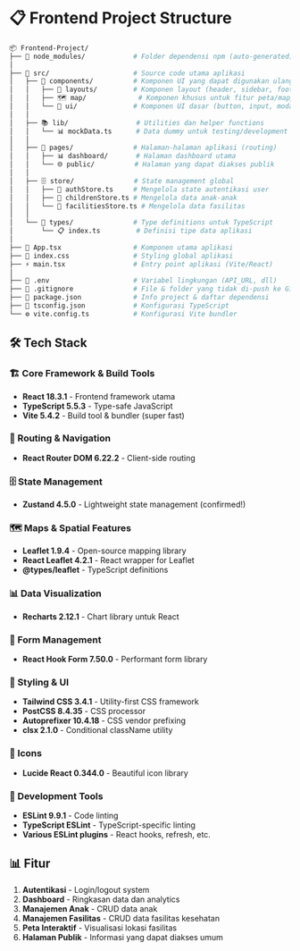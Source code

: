 # 📋 Frontend Project Structure

```bash
📦 Frontend-Project/
├── 📁 node_modules/            # Folder dependensi npm (auto-generated)
│
├── 📂 src/                     # Source code utama aplikasi
│   ├── 🧩 components/          # Komponen UI yang dapat digunakan ulang
│   │   ├── 📐 layouts/         # Komponen layout (header, sidebar, footer)
│   │   ├── 🗺️ map/             # Komponen khusus untuk fitur peta/mapping
│   │   └── 🎨 ui/              # Komponen UI dasar (button, input, modal, dll)
│   │
│   ├── 📚 lib/                 # Utilities dan helper functions
│   │   └── 📊 mockData.ts      # Data dummy untuk testing/development
│   │
│   ├── 📄 pages/               # Halaman-halaman aplikasi (routing)
│   │   ├── 📊 dashboard/       # Halaman dashboard utama
│   │   └── 🌐 public/          # Halaman yang dapat diakses publik
│   │
│   ├── 🗄️ store/               # State management global
│   │   ├── 🔐 authStore.ts     # Mengelola state autentikasi user
│   │   ├── 👶 childrenStore.ts # Mengelola data anak-anak
│   │   └── 🏥 facilitiesStore.ts # Mengelola data fasilitas
│   │
│   └── 📝 types/               # Type definitions untuk TypeScript
│       └── 📋 index.ts         # Definisi tipe data aplikasi
│
├── 🚀 App.tsx                  # Komponen utama aplikasi
├── 🎨 index.css                # Styling global aplikasi
├── ⚡ main.tsx                 # Entry point aplikasi (Vite/React)
│
├── 📄 .env                     # Variabel lingkungan (API_URL, dll)
├── 📄 .gitignore               # File & folder yang tidak di-push ke Git
├── 🔧 package.json             # Info project & daftar dependensi
├── 📜 tsconfig.json            # Konfigurasi TypeScript
└── ⚙️ vite.config.ts           # Konfigurasi Vite bundler
```

## 🛠️ Tech Stack 

### 🏗️ Core Framework & Build Tools
- **React 18.3.1** - Frontend framework utama
- **TypeScript 5.5.3** - Type-safe JavaScript
- **Vite 5.4.2** - Build tool & bundler (super fast)

### 🧭 Routing & Navigation
- **React Router DOM 6.22.2** - Client-side routing

### 🗄️ State Management
- **Zustand 4.5.0** - Lightweight state management (confirmed!)

### 🗺️ Maps & Spatial Features
- **Leaflet 1.9.4** - Open-source mapping library
- **React Leaflet 4.2.1** - React wrapper for Leaflet
- **@types/leaflet** - TypeScript definitions

### 📊 Data Visualization
- **Recharts 2.12.1** - Chart library untuk React

### 📝 Form Management
- **React Hook Form 7.50.0** - Performant form library

### 🎨 Styling & UI
- **Tailwind CSS 3.4.1** - Utility-first CSS framework
- **PostCSS 8.4.35** - CSS processor
- **Autoprefixer 10.4.18** - CSS vendor prefixing
- **clsx 2.1.0** - Conditional className utility

### 🎯 Icons
- **Lucide React 0.344.0** - Beautiful icon library

### 🔧 Development Tools
- **ESLint 9.9.1** - Code linting
- **TypeScript ESLint** - TypeScript-specific linting
- **Various ESLint plugins** - React hooks, refresh, etc.

## 📊 Fitur 
1. **Autentikasi** - Login/logout system
2. **Dashboard** - Ringkasan data dan analytics
3. **Manajemen Anak** - CRUD data anak
4. **Manajemen Fasilitas** - CRUD data fasilitas kesehatan
5. **Peta Interaktif** - Visualisasi lokasi fasilitas
6. **Halaman Publik** - Informasi yang dapat diakses umum
